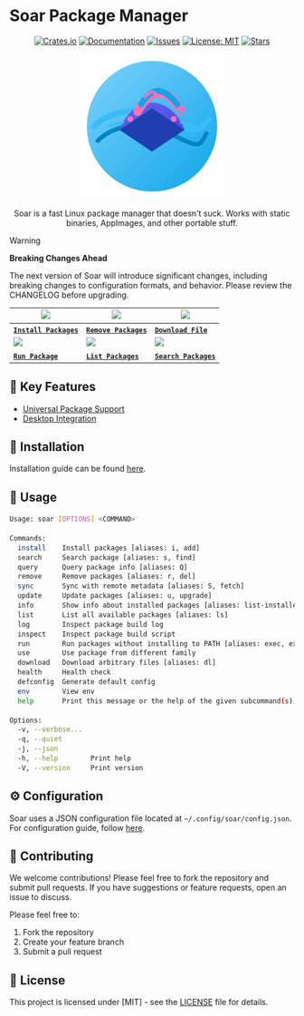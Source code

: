 # Soar Package Manager

<div align="center">

[crates-shield]: https://img.shields.io/crates/v/soar-cli
[crates-url]: https://crates.io/crates/soar-cli
[stars-shield]: https://img.shields.io/github/stars/pkgforge/soar.svg
[stars-url]: https://github.com/pkgforge/soar/stargazers
[issues-shield]: https://img.shields.io/github/issues/pkgforge/soar.svg
[issues-url]: https://github.com/pkgforge/soar/issues
[license-shield]: https://img.shields.io/github/license/pkgforge/soar.svg
[license-url]: https://github.com/pkgforge/soar/blob/main/LICENSE
[doc-shield]: https://img.shields.io/badge/docs-soar.qaidvoid.dev-blue
[doc-url]: https://soar.qaidvoid.dev

[![Crates.io][crates-shield]][crates-url]
[![Documentation][doc-shield]][doc-url]
[![Issues][issues-shield]][issues-url]
[![License: MIT][license-shield]][license-url]
[![Stars][stars-shield]][stars-url]

</div>

<p align="center">
    <img src="icons/hicolor/scalable/apps/soar.svg" alt="soar" width="256"/>
</p>

<p align="center">
    Soar is a fast Linux package manager that doesn't suck. Works with static binaries, AppImages, and other portable stuff.
</p>

> [!WARNING]
> **Breaking Changes Ahead**
>
> The next version of Soar will introduce significant changes, including breaking changes to configuration formats, and behavior. Please review the CHANGELOG before upgrading.

<div align="center">

| <img src="https://raw.githubusercontent.com/pkgforge/soar/refs/heads/autoplay/install.webp" /> | <img src="https://raw.githubusercontent.com/pkgforge/soar/refs/heads/autoplay/remove.webp" /> | <img src="https://raw.githubusercontent.com/pkgforge/soar/refs/heads/autoplay/download.webp" /> | 
| - | - | - |
| [**`Install Packages`**](https://soar.qaidvoid.dev/install) | [**`Remove Packages`**](https://soar.qaidvoid.dev/remove) | [**`Download File`**](https://soar.qaidvoid.dev/download) |
| <img src="https://raw.githubusercontent.com/pkgforge/soar/refs/heads/autoplay/run.webp" /> | <img src="https://raw.githubusercontent.com/pkgforge/soar/refs/heads/autoplay/list.webp" /> | <img src="https://raw.githubusercontent.com/pkgforge/soar/refs/heads/autoplay/search.webp" /> |
| [**`Run Package`**](https://soar.qaidvoid.dev/run) | [**`List Packages`**](https://soar.qaidvoid.dev/list) | [**`Search Packages`**](https://soar.qaidvoid.dev/search) |

</div>

## 🌟 Key Features
- [Universal Package Support](https://soar.qaidvoid.dev/#universal-package-support)
- [Desktop Integration](https://soar.qaidvoid.dev/#desktop-integration)

## 🔧 Installation
Installation guide can be found [here](https://soar.qaidvoid.dev/installation.html).

## 🎯 Usage

```sh
Usage: soar [OPTIONS] <COMMAND>

Commands:
  install    Install packages [aliases: i, add]
  search     Search package [aliases: s, find]
  query      Query package info [aliases: Q]
  remove     Remove packages [aliases: r, del]
  sync       Sync with remote metadata [aliases: S, fetch]
  update     Update packages [aliases: u, upgrade]
  info       Show info about installed packages [aliases: list-installed]
  list       List all available packages [aliases: ls]
  log        Inspect package build log
  inspect    Inspect package build script
  run        Run packages without installing to PATH [aliases: exec, execute]
  use        Use package from different family
  download   Download arbitrary files [aliases: dl]
  health     Health check
  defconfig  Generate default config
  env        View env
  help       Print this message or the help of the given subcommand(s)

Options:
  -v, --verbose...  
  -q, --quiet       
  -j, --json        
  -h, --help        Print help
  -V, --version     Print version
```

## ⚙️ Configuration

Soar uses a JSON configuration file located at `~/.config/soar/config.json`.
For configuration guide, follow [here](https://soar.qaidvoid.dev/configuration.html).

## 🤝 Contributing

We welcome contributions! Please feel free to fork the repository and submit
pull requests. If you have suggestions or feature requests, open an issue to
discuss.

Please feel free to:
1. Fork the repository
2. Create your feature branch
3. Submit a pull request

## 📝 License

This project is licensed under [MIT] - see the [LICENSE](LICENSE) file for details.
